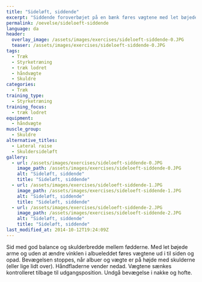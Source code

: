 ```yaml
---
title: "Sideløft, siddende"
excerpt: "Siddende foroverbøjet på en bænk føres vægtene med let bøjede arme ud i til siden og opad. Bevægelsen stoppes, når albuer er på højde med skulderne. Vægtene sænkes kontrolleret tilbage til udgangspositionen."
permalink: /oevelse/sideloeft-siddende
language: da
header:
  overlay_image: /assets/images/exercises/sideloeft-siddende-0.JPG
  teaser: /assets/images/exercises/sideloeft-siddende-0.JPG
tags:
  - Træk
  - Styrketræning
  - træk lodret
  - håndvægte
  - Skuldre
categories:
  - Træk
training_type: 
  - Styrketræning
training_focus: 
  - træk lodret
equipment:
  - håndvægte
muscle_group:
  - Skuldre
alternative_titles:
  - Lateral raise
  - Skuldersideløft
gallery:
  - url: /assets/images/exercises/sideloeft-siddende-0.JPG
    image_path: /assets/images/exercises/sideloeft-siddende-0.JPG
    alt: "Sideløft, siddende"
    title: "Sideløft, siddende"
  - url: /assets/images/exercises/sideloeft-siddende-1.JPG
    image_path: /assets/images/exercises/sideloeft-siddende-1.JPG
    alt: "Sideløft, siddende"
    title: "Sideløft, siddende"
  - url: /assets/images/exercises/sideloeft-siddende-2.JPG
    image_path: /assets/images/exercises/sideloeft-siddende-2.JPG
    alt: "Sideløft, siddende"
    title: "Sideløft, siddende"
last_modified_at: 2014-10-12T19:24:09Z
---
```


Sid med god balance og skulderbredde mellem fødderne. Med let bøjede arme og uden at ændre vinklen i albueleddet føres vægtene ud i til siden og opad. Bevægelsen stoppes, når albuer og vægte er på højde med skulderne (eller lige lidt over). Håndfladerne vender nedad. Vægtene sænkes kontrolleret tilbage til udgangsposition. Undgå bevægelse i nakke og hofte.

